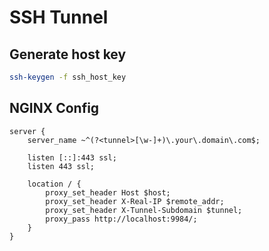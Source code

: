 # SSH Tunnel

## Generate host key

```bash
ssh-keygen -f ssh_host_key
```

## NGINX Config

```nginx
server {
    server_name ~^(?<tunnel>[\w-]+)\.your\.domain\.com$;

    listen [::]:443 ssl;
    listen 443 ssl;

    location / {
        proxy_set_header Host $host;
        proxy_set_header X-Real-IP $remote_addr;
        proxy_set_header X-Tunnel-Subdomain $tunnel;
        proxy_pass http://localhost:9984/;
    }
}
```
